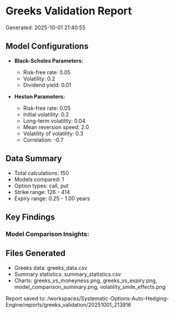 
# Greeks Validation Report
Generated: 2025-10-01 21:40:55

## Model Configurations
- **Black-Scholes Parameters:**
  - Risk-free rate: 0.05
  - Volatility: 0.2
  - Dividend yield: 0.01

- **Heston Parameters:**
  - Risk-free rate: 0.05
  - Initial volatility: 0.2
  - Long-term volatility: 0.04
  - Mean reversion speed: 2.0
  - Volatility of volatility: 0.3
  - Correlation: -0.7

## Data Summary
- Total calculations: 150
- Models compared: 1
- Option types: call, put
- Strike range: 126 - 414
- Expiry range: 0.25 - 1.00 years

## Key Findings

### Model Comparison Insights:


## Files Generated
- Greeks data: greeks_data.csv
- Summary statistics: summary_statistics.csv
- Charts: greeks_vs_moneyness.png, greeks_vs_expiry.png, model_comparison_summary.png, volatility_smile_effects.png

Report saved to: /workspaces/Systematic-Options-Auto-Hedging-Engine/reports/greeks_validation/20251001_213916
